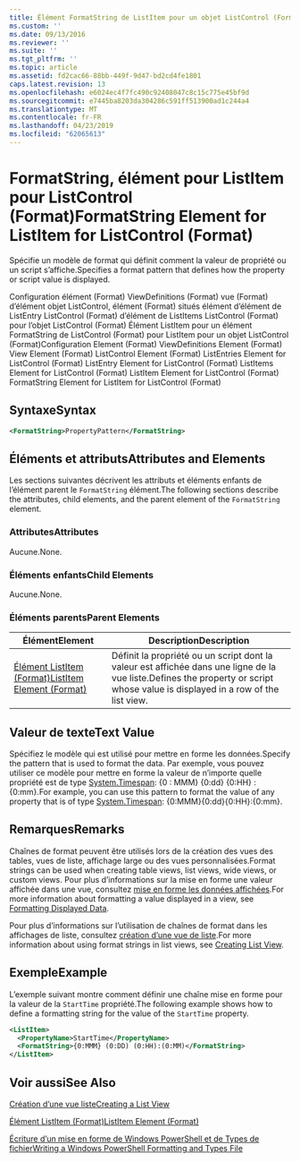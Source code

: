```yaml
---
title: Élément FormatString de ListItem pour un objet ListControl (Format) | Microsoft Docs
ms.custom: ''
ms.date: 09/13/2016
ms.reviewer: ''
ms.suite: ''
ms.tgt_pltfrm: ''
ms.topic: article
ms.assetid: fd2cac66-88bb-449f-9d47-bd2cd4fe1801
caps.latest.revision: 13
ms.openlocfilehash: e6024ec4f7fc490c92408047c8c15c775e45bf9d
ms.sourcegitcommit: e7445ba8203da304286c591ff513900ad1c244a4
ms.translationtype: MT
ms.contentlocale: fr-FR
ms.lasthandoff: 04/23/2019
ms.locfileid: "62065613"
---
```

# <a name="formatstring-element-for-listitem-for-listcontrol--format"></a><span data-ttu-id="b55ad-102">FormatString, élément pour ListItem pour ListControl (Format)</span><span class="sxs-lookup"><span data-stu-id="b55ad-102">FormatString Element for ListItem for ListControl  (Format)</span></span>

<span data-ttu-id="b55ad-103">Spécifie un modèle de format qui définit comment la valeur de propriété ou un script s’affiche.</span><span class="sxs-lookup"><span data-stu-id="b55ad-103">Specifies a format pattern that defines how the property or script value is displayed.</span></span>

<span data-ttu-id="b55ad-104">Configuration élément (Format) ViewDefinitions (Format) vue (Format) d’élément objet ListControl, élément (Format) situés élément d’élément de ListEntry ListControl (Format) d’élément de ListItems ListControl (Format) pour l’objet ListControl (Format) Élément ListItem pour un élément FormatString de ListControl (Format) pour ListItem pour un objet ListControl (Format)</span><span class="sxs-lookup"><span data-stu-id="b55ad-104">Configuration Element (Format) ViewDefinitions Element (Format) View Element (Format) ListControl Element (Format) ListEntries Element for ListControl (Format) ListEntry Element for ListControl (Format) ListItems Element for ListControl (Format) ListItem Element for ListControl (Format) FormatString Element for ListItem for ListControl (Format)</span></span>

## <a name="syntax"></a><span data-ttu-id="b55ad-105">Syntaxe</span><span class="sxs-lookup"><span data-stu-id="b55ad-105">Syntax</span></span>

```xml
<FormatString>PropertyPattern</FormatString>
```

## <a name="attributes-and-elements"></a><span data-ttu-id="b55ad-106">Éléments et attributs</span><span class="sxs-lookup"><span data-stu-id="b55ad-106">Attributes and Elements</span></span>

<span data-ttu-id="b55ad-107">Les sections suivantes décrivent les attributs et éléments enfants de l’élément parent le `FormatString` élément.</span><span class="sxs-lookup"><span data-stu-id="b55ad-107">The following sections describe the attributes, child elements, and the parent element of the `FormatString` element.</span></span>

### <a name="attributes"></a><span data-ttu-id="b55ad-108">Attributes</span><span class="sxs-lookup"><span data-stu-id="b55ad-108">Attributes</span></span>

<span data-ttu-id="b55ad-109">Aucune.</span><span class="sxs-lookup"><span data-stu-id="b55ad-109">None.</span></span>

### <a name="child-elements"></a><span data-ttu-id="b55ad-110">Éléments enfants</span><span class="sxs-lookup"><span data-stu-id="b55ad-110">Child Elements</span></span>

<span data-ttu-id="b55ad-111">Aucune.</span><span class="sxs-lookup"><span data-stu-id="b55ad-111">None.</span></span>

### <a name="parent-elements"></a><span data-ttu-id="b55ad-112">Éléments parents</span><span class="sxs-lookup"><span data-stu-id="b55ad-112">Parent Elements</span></span>

|<span data-ttu-id="b55ad-113">Élément</span><span class="sxs-lookup"><span data-stu-id="b55ad-113">Element</span></span>|<span data-ttu-id="b55ad-114">Description</span><span class="sxs-lookup"><span data-stu-id="b55ad-114">Description</span></span>|
|-------------|-----------------|
|[<span data-ttu-id="b55ad-115">Élément ListItem (Format)</span><span class="sxs-lookup"><span data-stu-id="b55ad-115">ListItem Element (Format)</span></span>](./listitem-element-for-listitems-for-listcontrol-format.md)|<span data-ttu-id="b55ad-116">Définit la propriété ou un script dont la valeur est affichée dans une ligne de la vue liste.</span><span class="sxs-lookup"><span data-stu-id="b55ad-116">Defines the property or script whose value is displayed in a row of the list view.</span></span>|

## <a name="text-value"></a><span data-ttu-id="b55ad-117">Valeur de texte</span><span class="sxs-lookup"><span data-stu-id="b55ad-117">Text Value</span></span>

<span data-ttu-id="b55ad-118">Spécifiez le modèle qui est utilisé pour mettre en forme les données.</span><span class="sxs-lookup"><span data-stu-id="b55ad-118">Specify the pattern that is used to format the data.</span></span> <span data-ttu-id="b55ad-119">Par exemple, vous pouvez utiliser ce modèle pour mettre en forme la valeur de n’importe quelle propriété est de type [System.Timespan](/dotnet/api/System.TimeSpan): {0 : MMM} {0:dd} {0:HH} : {0:mm}.</span><span class="sxs-lookup"><span data-stu-id="b55ad-119">For example, you can use this pattern to format the value of any property that is of type [System.Timespan](/dotnet/api/System.TimeSpan): {0:MMM}{0:dd}{0:HH}:{0:mm}.</span></span>

## <a name="remarks"></a><span data-ttu-id="b55ad-120">Remarques</span><span class="sxs-lookup"><span data-stu-id="b55ad-120">Remarks</span></span>

<span data-ttu-id="b55ad-121">Chaînes de format peuvent être utilisés lors de la création des vues des tables, vues de liste, affichage large ou des vues personnalisées.</span><span class="sxs-lookup"><span data-stu-id="b55ad-121">Format strings can be used when creating table views, list views, wide views, or custom views.</span></span> <span data-ttu-id="b55ad-122">Pour plus d’informations sur la mise en forme une valeur affichée dans une vue, consultez [mise en forme les données affichées](./formatting-displayed-data.md).</span><span class="sxs-lookup"><span data-stu-id="b55ad-122">For more information about formatting a value displayed in a view, see [Formatting Displayed Data](./formatting-displayed-data.md).</span></span>

<span data-ttu-id="b55ad-123">Pour plus d’informations sur l’utilisation de chaînes de format dans les affichages de liste, consultez [création d’une vue de liste](./creating-a-list-view.md).</span><span class="sxs-lookup"><span data-stu-id="b55ad-123">For more information about using format strings in list views, see [Creating List View](./creating-a-list-view.md).</span></span>

## <a name="example"></a><span data-ttu-id="b55ad-124">Exemple</span><span class="sxs-lookup"><span data-stu-id="b55ad-124">Example</span></span>

<span data-ttu-id="b55ad-125">L’exemple suivant montre comment définir une chaîne mise en forme pour la valeur de la `StartTime` propriété.</span><span class="sxs-lookup"><span data-stu-id="b55ad-125">The following example shows how to define a formatting string for the value of the `StartTime` property.</span></span>

```xml
<ListItem>
  <PropertyName>StartTime</PropertyName>
  <FormatString>{0:MMM} (0:DD) (0:HH):(0:MM)</FormatString>
</ListItem>
```

## <a name="see-also"></a><span data-ttu-id="b55ad-126">Voir aussi</span><span class="sxs-lookup"><span data-stu-id="b55ad-126">See Also</span></span>

[<span data-ttu-id="b55ad-127">Création d’une vue liste</span><span class="sxs-lookup"><span data-stu-id="b55ad-127">Creating a List View</span></span>](./creating-a-list-view.md)

[<span data-ttu-id="b55ad-128">Élément ListItem (Format)</span><span class="sxs-lookup"><span data-stu-id="b55ad-128">ListItem Element (Format)</span></span>](./listitem-element-for-listitems-for-listcontrol-format.md)

[<span data-ttu-id="b55ad-129">Écriture d’un mise en forme de Windows PowerShell et de Types de fichier</span><span class="sxs-lookup"><span data-stu-id="b55ad-129">Writing a Windows PowerShell Formatting and Types File</span></span>](./writing-a-powershell-formatting-file.md)
